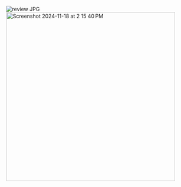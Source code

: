 ![review JPG](https://github.com/user-attachments/assets/94b6265a-f364-4d3b-a020-858fef1521ef)
<img width="458" alt="Screenshot 2024-11-18 at 2 15 40 PM" src="https://github.com/user-attachments/assets/a6d6fa8a-2256-4aa0-8195-d3adbb389327">
